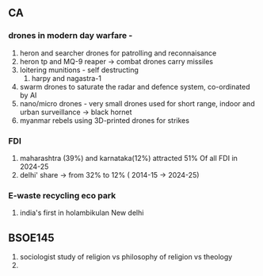 ## CA
### drones in modern day warfare - 
1. heron and searcher drones for patrolling and reconnaisance
2. heron tp and MQ-9 reaper -> combat drones carry missiles
3. loitering munitions - self destructing
	1. harpy and nagastra-1
4. swarm drones to saturate the radar and defence system, co-ordinated by AI
5. nano/micro drones - very small drones used for short range, indoor and urban surveillance -> black hornet
6. myanmar rebels using 3D-printed drones for strikes
### FDI
1. maharashtra (39%) and karnataka(12%) attracted 51% Of all FDI in 2024-25
2. delhi' share -> from 32% to 12% ( 2014-15 -> 2024-25)
### E-waste recycling eco park
1. india's first in holambikulan New delhi

## BSOE145
1. sociologist study of religion vs philosophy of religion vs theology 
2. 
